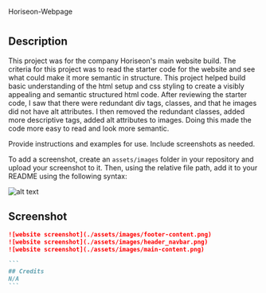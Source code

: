 Horiseon-Webpage

# <Horiseon-Webpage>

## Description

This project was for the company Horiseon's main website build. The criteria for this project was to read the starter code for the website and see what could make it more semantic in structure. This project helped build basic understanding of the html setup and css styling to create a visibly appealing and semantic structured html code. After reviewing the starter code, I saw that there were redundant div tags, classes, and that he images did not have alt attributes. I then removed the redundant classes, added more descriptive tags, added alt attributes to images. Doing this made the code more easy to read and look more semantic.

Provide instructions and examples for use. Include screenshots as needed.

To add a screenshot, create an `assets/images` folder in your repository and upload your screenshot to it. Then, using the relative file path, add it to your README using the following syntax:

![alt text](assets/images/screenshot.png)

## Screenshot

````md
![website screenshot](./assets/images/footer-content.png)
![website screenshot](./assets/images/header_navbar.png)
![website screenshot](./assets/images/main-content.png)

```
## Credits
N/A
```
````
